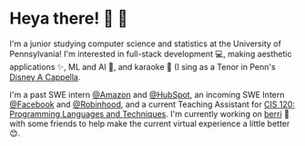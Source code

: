 # Heya there! 👋 😬

I'm a junior studying computer science and statistics at the University of Pennsylvania! I'm interested in full-stack development 💻, making aesthetic applications ✨, ML and AI 🧠, and karaoke 🎤 (I sing as a Tenor in Penn's [Disney A Cappella](https://disneyacappella.com).

I'm a past SWE intern [@Amazon](https://amazon.com) and [@HubSpot](https://hubspot.com), an incoming SWE Intern [@Facebook](https://about.facebook.com/meta) and [@Robinhood](https://robinhood.com), and a current Teaching Assistant for [CIS 120: Programming Languages and Techniques](https://www.seas.upenn.edu/~cis120/21fa/staff/). I'm currently working on [berri](https://berri.io) 🍓 with some friends to help make the current virtual experience a little better 😊. 



